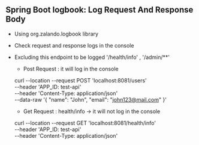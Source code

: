 ## Spring Boot logbook: Log Request And Response Body
 
- Using org.zalando.logbook library
- Check request and response logs in the console
- Excluding this endpoint to be logged '/health/info' , '/admin/**'


    - Post Request : it will log in the console

    curl --location --request POST 'localhost:8081/users' \
        --header 'APP_ID: test-api' \
        --header 'Content-Type: application/json' \
        --data-raw '{
        "name": "John",
        "email": "john123@mail.com"
    }'


    - Get Request : health/info -> it will not log in the console


    curl --location --request GET 'localhost:8081/health/info' \
    --header 'APP_ID: test-api' \
    --header 'Content-Type: application/json' 